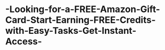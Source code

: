 # -Looking-for-a-FREE-Amazon-Gift-Card-Start-Earning-FREE-Credits-with-Easy-Tasks-Get-Instant-Access-
